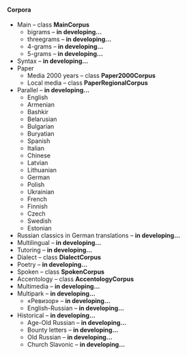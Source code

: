 #### Corpora
* Main – class **MainCorpus**
  * bigrams – **in developing...**
  * threegrams – **in developing...**
  * 4-grams – **in developing...**
  * 5-grams – **in developing...**
* Syntax – **in developing...**
* Paper
  * Media 2000 years – class **Paper2000Corpus**
  * Local media – class **PaperRegionalCorpus**
* Parallel – **in developing...**
  * English 
  * Armenian
  * Bashkir 
  * Belarusian 
  * Bulgarian
  * Buryatian
  * Spanish
  * Italian
  * Chinese
  * Latvian
  * Lithuanian
  * German
  * Polish
  * Ukrainian
  * French
  * Finnish
  * Czech
  * Swedish
  * Estonian 
* Russian classics in German translations – **in developing...**
* Multilingual – **in developing...**
* Tutoring – **in developing...**
* Dialect – class **DialectCorpus** 
* Poetry – **in developing...**
* Spoken – class **SpokenCorpus**
* Accentology – class **AccentologyCorpus**
* Multimedia – **in developing...**
* Multipark – **in developing...**
  * «Ревизор» – **in developing...**
  * English-Russian – **in developing...**
* Historical – **in developing...**
  * Age-Old Russian – **in developing...**
  * Bounty letters – **in developing...**
  * Old Russian – **in developing...**
  * Church Slavonic – **in developing...**